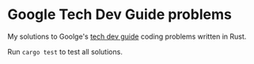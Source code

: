 # Google Tech Dev Guide problems

My solutions to Goolge's [tech dev guide](https://techdevguide.withgoogle.com/resources/?types=coding-question) coding problems written in Rust.

Run `cargo test` to test all solutions.
